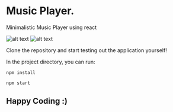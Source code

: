 # Music Player.

Minimalistic Music Player using react

![alt text](https://i.ibb.co/VtT4JPc/image.png "Vibes music web application")
![alt text](https://i.ibb.co/CtSvzvd/image.png "Vibes music web application with libraries")



Clone the repository and start testing out the application yourself!

In the project directory, you can run:

```
npm install 
```
```
npm start
```
## Happy Coding :)